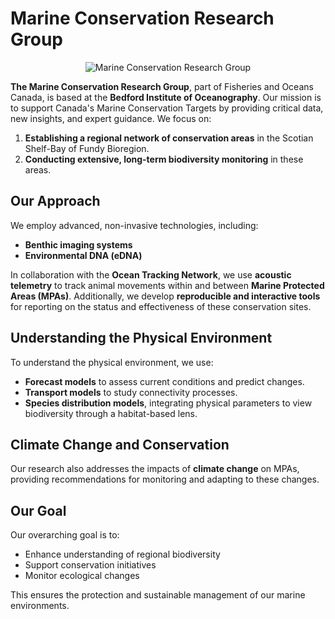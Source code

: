 # Marine Conservation Research Group

<div align="center"'>
    <img src='inst/StAnnsBank_benthic.png' alt='Marine Conservation Research Group'>
</div>

**The Marine Conservation Research Group**, part of Fisheries and Oceans Canada, is based at the **Bedford Institute of Oceanography**. Our mission is to support Canada's Marine Conservation Targets by providing critical data, new insights, and expert guidance. We focus on:

1. **Establishing a regional network of conservation areas** in the Scotian Shelf-Bay of Fundy Bioregion.
2. **Conducting extensive, long-term biodiversity monitoring** in these areas.

## Our Approach

We employ advanced, non-invasive technologies, including:

- **Benthic imaging systems**
- **Environmental DNA (eDNA)**

In collaboration with the **Ocean Tracking Network**, we use **acoustic telemetry** to track animal movements within and between **Marine Protected Areas (MPAs)**. Additionally, we develop **reproducible and interactive tools** for reporting on the status and effectiveness of these conservation sites.

## Understanding the Physical Environment

To understand the physical environment, we use:

- **Forecast models** to assess current conditions and predict changes.
- **Transport models** to study connectivity processes.
- **Species distribution models**, integrating physical parameters to view biodiversity through a habitat-based lens.

## Climate Change and Conservation

Our research also addresses the impacts of **climate change** on MPAs, providing recommendations for monitoring and adapting to these changes.

## Our Goal

Our overarching goal is to:

- Enhance understanding of regional biodiversity
- Support conservation initiatives
- Monitor ecological changes

This ensures the protection and sustainable management of our marine environments.